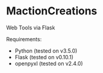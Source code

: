 # MactionCreations
Web Tools via Flask

Requirements:
- Python (tested on v3.5.0)
- Flask (tested on v0.10.1)
- openpyxl (tested on v2.4.0)
